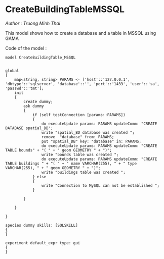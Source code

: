 [//]: # (keyword|statement_remove)
[//]: # (keyword|statement_put)
[//]: # (keyword|skill_SQLSKILL)
[//]: # (keyword|concept_database)
#  CreateBuildingTableMSSQL


_Author : Truong Minh Thai_

This model shows how to create a database and a table in MSSQL using GAMA
 

Code of the model : 

```
model CreateBuildingTable_MSSQL


global
{
	map<string, string> PARAMS <- ['host'::'127.0.0.1', 'dbtype'::'sqlserver', 'database'::'', 'port'::'1433', 'user'::'sa', 'passwd'::'tmt'];
	init
	{
		create dummy;
		ask dummy
		{
			if (self testConnection [params::PARAMS])
			{
				do executeUpdate params: PARAMS updateComm: "CREATE DATABASE spatial_DB";
				write "spatial_BD database was created ";
				remove  "database" from: PARAMS;
				put "spatial_DB" key: "database" in: PARAMS;
				do executeUpdate params: PARAMS updateComm: "CREATE TABLE bounds" + "( " + " geom GEOMETRY " + ")";
				write "bounds table was created ";
				do executeUpdate params: PARAMS updateComm: "CREATE TABLE buildings " + "( " + " name VARCHAR(255), " + " type VARCHAR(255), " + " geom GEOMETRY " + ")";
				write "buildings table was created ";
			} else
			{
				write "Connection to MySQL can not be established ";
			}

		}

	}

}

species dummy skills: [SQLSKILL]
{
}

experiment default_expr type: gui
{
}
```

